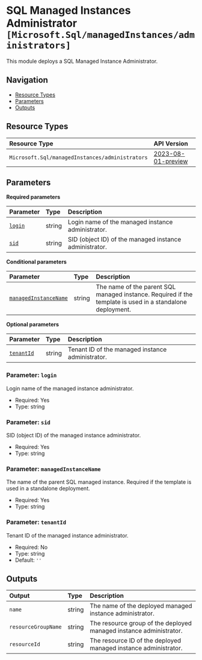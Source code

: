 # SQL Managed Instances Administrator `[Microsoft.Sql/managedInstances/administrators]`

This module deploys a SQL Managed Instance Administrator.

## Navigation

- [Resource Types](#Resource-Types)
- [Parameters](#Parameters)
- [Outputs](#Outputs)

## Resource Types

| Resource Type | API Version |
| :-- | :-- |
| `Microsoft.Sql/managedInstances/administrators` | [2023-08-01-preview](https://learn.microsoft.com/en-us/azure/templates/Microsoft.Sql/managedInstances/administrators) |

## Parameters

**Required parameters**

| Parameter | Type | Description |
| :-- | :-- | :-- |
| [`login`](#parameter-login) | string | Login name of the managed instance administrator. |
| [`sid`](#parameter-sid) | string | SID (object ID) of the managed instance administrator. |

**Conditional parameters**

| Parameter | Type | Description |
| :-- | :-- | :-- |
| [`managedInstanceName`](#parameter-managedinstancename) | string | The name of the parent SQL managed instance. Required if the template is used in a standalone deployment. |

**Optional parameters**

| Parameter | Type | Description |
| :-- | :-- | :-- |
| [`tenantId`](#parameter-tenantid) | string | Tenant ID of the managed instance administrator. |

### Parameter: `login`

Login name of the managed instance administrator.

- Required: Yes
- Type: string

### Parameter: `sid`

SID (object ID) of the managed instance administrator.

- Required: Yes
- Type: string

### Parameter: `managedInstanceName`

The name of the parent SQL managed instance. Required if the template is used in a standalone deployment.

- Required: Yes
- Type: string

### Parameter: `tenantId`

Tenant ID of the managed instance administrator.

- Required: No
- Type: string
- Default: `''`

## Outputs

| Output | Type | Description |
| :-- | :-- | :-- |
| `name` | string | The name of the deployed managed instance administrator. |
| `resourceGroupName` | string | The resource group of the deployed managed instance administrator. |
| `resourceId` | string | The resource ID of the deployed managed instance administrator. |
